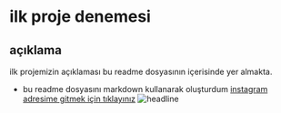 # ilk proje denemesi
## açıklama
ilk projemizin açıklaması bu readme dosyasının içerisinde yer almakta.
- bu readme dosyasını markdown kullanarak oluşturdum
[instagram adresime gitmek için tıklayınız](https://www.instagram.com/melekbdd/)
![headline](https://user-images.githubusercontent.com/96635423/187780865-0cf10315-2b10-491c-81b1-e48b5282f549.jpg)


